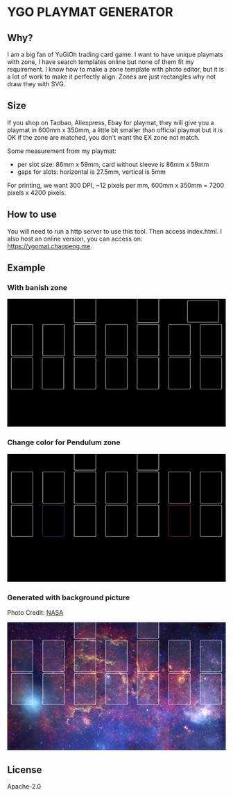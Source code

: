 # YGO PLAYMAT GENERATOR

## Why?

I am a big fan of YuGiOh trading card game. I want to have unique playmats with
zone, I have search templates online but none of them fit my requirement. I
know how to make a zone template with photo editor, but it is a lot of work to
make it perfectly align. Zones are just rectangles why not draw they with SVG.

## Size

If you shop on Taobao, Aliexpress, Ebay for playmat, they will give you a
playmat in 600mm x 350mm, a little bit smaller than official playmat but it is
OK if the zone are matched, you don't want the EX zone not match.

Some measurement from my playmat:

- per slot size: 86mm x 59mm, card without sleeve is 86mm x 59mm
- gaps for slots: horizontal is 27.5mm, vertical is 5mm

For printing, we want 300 DPI, ~12 pixels per mm, 600mm x 350mm = 7200 pixels
x 4200 pixels.

## How to use

You will need to run a http server to use this tool. Then access index.html.
I also host an online version, you can access on: https://ygomat.chaopeng.me.

## Example

### With banish zone
![](examples/example-1-small.png)

### Change color for Pendulum zone
![](examples/example-2-small.png)

### Generated with background picture

Photo Credit: [NASA](https://images.nasa.gov/details-PIA12348)

![](examples/example-3-small.png)

## License

Apache-2.0